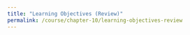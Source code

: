 ```yaml
---
title: "Learning Objectives (Review)"
permalink: /course/chapter-10/learning-objectives-review
---
```

